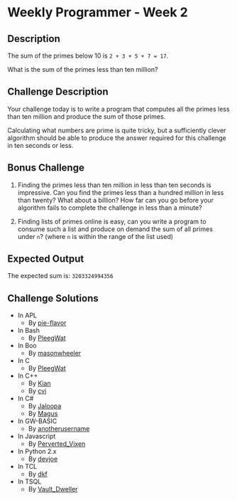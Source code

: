 # Weekly Programmer - Week 2

## Description
The sum of the primes below 10 is `2 + 3 + 5 + 7 = 17`.

What is the sum of the primes less than ten million?

## Challenge Description
Your challenge today is to write a program that computes all the primes less than ten million and produce the sum of those primes. 

Calculating what numbers are prime is quite tricky, but a sufficiently clever algorithm should be able to produce the answer required for this challenge in ten seconds or less.

## Bonus Challenge
1) Finding the primes less than ten million in less than ten seconds is impressive. Can you find the primes less than a hundred million in less than twenty? What about a billion? How far can you go before your algorithm fails to complete the challenge in less than a minute?

2) Finding lists of primes online is easy, can you write a program to consume such a list and produce on demand the sum of all primes under `n`? (where `n` is within the range of the list used)

## Expected Output
The expected sum is: `3203324994356`

## Challenge Solutions

* In APL
    * By [pie-flavor](pie-flavor)
* In Bash
    * By [PleegWat](PleegWat#Bash)
* In Boo
    * By [masonwheeler](masonwheeler)
* In C
    * By [PleegWat](PleegWat#C)
* In C++
    * By [Kian](Kian)
    * By [cvi](cvi)
* In C#
    * By [Jaloopa](Jaloopa)
    * By [Magus](Magus)
* In GW-BASIC
    * By [anotherusername](anotherusername)
* In Javascript
    * By [Perverted_Vixen](Perverted_Vixen)
* In Python 2.x
    * By [devjoe](devjoe)
* In TCL
    * By [dkf](dkf)
* In TSQL
    * By [Vault_Dweller](Vault_Dweller)